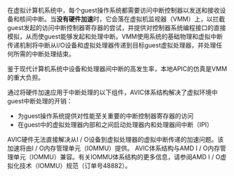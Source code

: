 
在虚拟计算机系统中，每个guest操作系统都需要访问中断控制器以发送和接收设备和核间中断。当**没有硬件加速**时，它会落在虚拟机监视器（VMM）上，以拦截guest发起的访问中断控制器寄存器的尝试，并提供对控制器系统编程接口的直接模拟，从而使guest能够发起和处理中断。VMM使用系统的基础物理和虚拟中断传递机制将中断从I/O设备和虚拟处理器传递到目标guest虚拟处理器，并处理任何所需的中断处理结束。

鉴于现代计算机系统中设备和处理器间中断的高发生率，本地APIC的仿真是VMM的重大负担。

通过将硬件加速应用于中断处理的以下组件，AVIC体系结构解决了虚拟环境中guest中断处理的开销：

* 为guest操作系统提供对性能至关重要的中断控制器寄存器的访问
* 在guest中的虚拟处理器内部和之间启动处理器内和处理器间中断（IPI）

AVIC硬件无法直接解决从I / O设备到虚拟处理器的虚拟中断传递的加速问题。该加速将由I / O内存管理单元（IOMMU）提供。 AVIC体系结构与AMD I / O内存管理单元（IOMMU）兼容。有关IOMMU体系结构的更多信息，请参阅AMD I / O虚拟化技术（IOMMU）规范（订单号48882）。